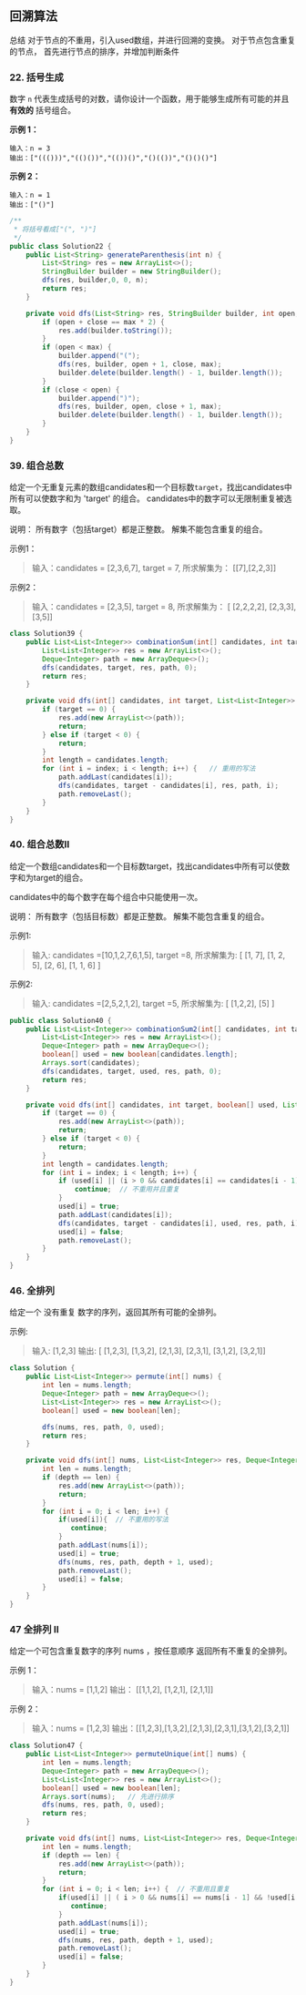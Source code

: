 ## 回溯算法
总结
对于节点的不重用，引入used数组，并进行回溯的变换。
对于节点包含重复的节点， 首先进行节点的排序，并增加判断条件

### 22. 括号生成

数字 `n` 代表生成括号的对数，请你设计一个函数，用于能够生成所有可能的并且 **有效的** 括号组合。

**示例 1：**

```
输入：n = 3
输出：["((()))","(()())","(())()","()(())","()()()"]
```

**示例 2：**

```
输入：n = 1
输出：["()"]
```

```java
/**
 * 将括号看成["(", ")"]
 */
public class Solution22 {
    public List<String> generateParenthesis(int n) {
        List<String> res = new ArrayList<>();
        StringBuilder builder = new StringBuilder();
        dfs(res, builder,0, 0, n);
        return res;
    }

    private void dfs(List<String> res, StringBuilder builder, int open, int close, int max) {
        if (open + close == max * 2) {
            res.add(builder.toString());
        }
        if (open < max) {
            builder.append("(");
            dfs(res, builder, open + 1, close, max);
            builder.delete(builder.length() - 1, builder.length());
        }
        if (close < open) {
            builder.append(")");
            dfs(res, builder, open, close + 1, max);
            builder.delete(builder.length() - 1, builder.length());
        }
    }
}

```

### 39. 组合总数

给定一个无重复元素的数组candidates和一个目标数`target`，找出candidates中所有可以使数字和为 'target' 的组合。
candidates中的数字可以无限制重复被选取。

说明：
所有数字（包括target）都是正整数。
解集不能包含重复的组合。

示例1：

> 输入：candidates = [2,3,6,7], target = 7,
> 所求解集为：
> [[7],[2,2,3]]

示例2：

> 输入：candidates = [2,3,5], target = 8,
> 所求解集为：
> [ [2,2,2,2],
>  [2,3,3],
>  [3,5]]

```java
class Solution39 {
    public List<List<Integer>> combinationSum(int[] candidates, int target) {
        List<List<Integer>> res = new ArrayList<>();
        Deque<Integer> path = new ArrayDeque<>();
        dfs(candidates, target, res, path, 0);
        return res;
    }

    private void dfs(int[] candidates, int target, List<List<Integer>> res, Deque<Integer> path, int index) {
        if (target == 0) {
            res.add(new ArrayList<>(path));
            return;
        } else if (target < 0) {
            return;
        }
        int length = candidates.length;
        for (int i = index; i < length; i++) {   // 重用的写法
            path.addLast(candidates[i]);
            dfs(candidates, target - candidates[i], res, path, i);
            path.removeLast();
        }
    }
}
```

### 40. 组合总数Ⅱ
给定一个数组candidates和一个目标数target，找出candidates中所有可以使数字和为target的组合。

candidates中的每个数字在每个组合中只能使用一次。

说明：
所有数字（包括目标数）都是正整数。
解集不能包含重复的组合。

示例1:
>输入: candidates =[10,1,2,7,6,1,5], target =8,
>所求解集为:
[
  [1, 7],
  [1, 2, 5],
  [2, 6],
  [1, 1, 6]
]

示例2:
>输入: candidates =[2,5,2,1,2], target =5,
>所求解集为:
[
 [1,2,2],
 [5]
]

```java
public class Solution40 {
    public List<List<Integer>> combinationSum2(int[] candidates, int target) {
        List<List<Integer>> res = new ArrayList<>();
        Deque<Integer> path = new ArrayDeque<>();
        boolean[] used = new boolean[candidates.length];
        Arrays.sort(candidates);
        dfs(candidates, target, used, res, path, 0);
        return res;
    }

    private void dfs(int[] candidates, int target, boolean[] used, List<List<Integer>> res, Deque<Integer> path, int index) {
        if (target == 0) {
            res.add(new ArrayList<>(path));
            return;
        } else if (target < 0) {
            return;
        }
        int length = candidates.length;
        for (int i = index; i < length; i++) {
            if (used[i] || (i > 0 && candidates[i] == candidates[i - 1] && !used[i - 1])) {
                continue;  // 不重用并且重复
            }
            used[i] = true;
            path.addLast(candidates[i]);
            dfs(candidates, target - candidates[i], used, res, path, i);
            used[i] = false;
            path.removeLast();
        }
    }
}

```

### 46. 全排列

给定一个 没有重复 数字的序列，返回其所有可能的全排列。

示例:

> 输入: [1,2,3]
> 输出:
> [ [1,2,3],
>   [1,3,2],
>   [2,1,3],
>   [2,3,1],
>   [3,1,2],
>   [3,2,1]]

```java
class Solution {
    public List<List<Integer>> permute(int[] nums) {
        int len = nums.length;
        Deque<Integer> path = new ArrayDeque<>();
        List<List<Integer>> res = new ArrayList<>();
        boolean[] used = new boolean[len];

        dfs(nums, res, path, 0, used);
        return res;
    }

    private void dfs(int[] nums, List<List<Integer>> res, Deque<Integer> path, int depth, boolean[] used) {
        int len = nums.length;
        if (depth == len) {
            res.add(new ArrayList<>(path));
            return;
        }
        for (int i = 0; i < len; i++) {
            if(used[i]){  // 不重用的写法
               continue;
            }
            path.addLast(nums[i]);
            used[i] = true;
            dfs(nums, res, path, depth + 1, used);
            path.removeLast();
            used[i] = false;
        }
    }
}
```

### 47 全排列 II
给定一个可包含重复数字的序列 nums ，按任意顺序 返回所有不重复的全排列。

示例 1：

>输入：nums = [1,1,2]
>输出：
[[1,1,2],
 [1,2,1],
 [2,1,1]]

示例 2：
>输入：nums = [1,2,3]
>输出：[[1,2,3],[1,3,2],[2,1,3],[2,3,1],[3,1,2],[3,2,1]]

```java
class Solution47 {
    public List<List<Integer>> permuteUnique(int[] nums) {
        int len = nums.length;
        Deque<Integer> path = new ArrayDeque<>();
        List<List<Integer>> res = new ArrayList<>();
        boolean[] used = new boolean[len];
        Arrays.sort(nums);   // 先进行排序
        dfs(nums, res, path, 0, used);
        return res;
    }

    private void dfs(int[] nums, List<List<Integer>> res, Deque<Integer> path, int depth, boolean[] used) {
        int len = nums.length;
        if (depth == len) {
            res.add(new ArrayList<>(path));
            return;
        }
        for (int i = 0; i < len; i++) {  // 不重用且重复
            if(used[i] || ( i > 0 && nums[i] == nums[i - 1] && !used[i - 1])){
               continue;
            }
            path.addLast(nums[i]);
            used[i] = true;
            dfs(nums, res, path, depth + 1, used);
            path.removeLast();
            used[i] = false;
        }
    }
}
```